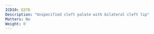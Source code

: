 ```yaml
---
ICD10: Q378
Description: "Unspecified cleft palate with bilateral cleft lip"
Matters: No
Weight: 0
---
```


